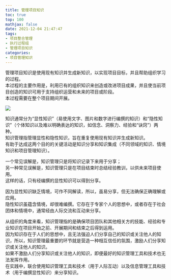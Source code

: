 ```yaml
---
title: 管理项目知识
toc: true
top: 100
mathjax: false
date: 2021-12-04 21:47:47
tags:
- 项目整合管理
- 执行过程组
- 管理项目知识
categories:
- 项目管理知识
---
```

管理项目知识是使用现有知识并生成新知识，以实现项目目标，并且帮助组织学习的过程。  
本过程的主要作用是，利用已有的组织知识来创造或改进项目成果，并且使当前项目创造的知识可用于支持组织运营和未来的项目或阶段。  
本过程需要在整个项目期间开展。  

<img src="https://ddabb.github.io/photos/pmpimages/数据流向图/4.4管理项目知识.png"/>  

知识通常分为“显性知识”（易使用文字、图片和数字进行编撰的知识）和“隐性知识”（个体知识以及难以明确表达的知识，如信念、洞察力、经验和“诀窍”）两种。  
知识管理指管理显性和隐性知识，旨在重复使用现有知识并生成新知识。  
有助于达成这两个目的的关键活动是知识分享和知识集成（不同领域的知识、情境知识和项目管理知识）。  

一个常见误解是，知识管理只是将知识记录下来用于分享；  
另一种常见误解是，知识管理只是在项目结束时总结经验教训，以供未来项目使用。  
这样的话，只有经编撰的显性知识可以得到分享。

因为显性知识缺乏情境，可作不同解读，所以，虽易分享，但无法确保正确理解或应用。  
隐性知识虽蕴含情境，却很难编撰。它存在于专家个人的思想中，或者存在于社会团体和情境中，通常经由人际交流和互动来分享。  

从组织的角度来看，知识管理指的是确保项目团队和其他相关方的技能、经验和专业知识在项目开始之前、开展期间和结束之后得到运用。  
因为知识存在于人们的思想中，且无法强迫人们分享自己的知识或关注他人的知识，所以，知识管理最重要的环节就是营造一种相互信任的氛围，激励人们分享知识或关注他人的知识。  
如果不激励人们分享知识或关注他人的知识，即便最好的知识管理工具和技术也无法发挥作用。  
在实践中，联合使用知识管理工具和技术（用于人际互动）以及信息管理工具和技术（用于编撰显性知识）来分享知识。
